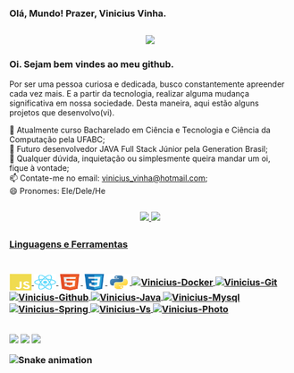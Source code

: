 ### Olá, Mundo! Prazer, Vinicius Vinha.

##
<p align="center">
<img width="70%" border-radius: 40% src="https://github.com/viniciusvinha/viniciusvinha/blob/main/representa.png">
</p>


<h3>Oi. Sejam bem vindes ao meu github. </h3>

Por ser uma pessoa curiosa e dedicada, busco constantemente apreender cada vez mais. E a partir da tecnologia, realizar alguma mudança significativa em nossa sociedade.
Desta maneira, aqui estão alguns projetos que desenvolvo(vi).<br>

🌱 Atualmente curso Bacharelado em Ciência e Tecnologia e Ciência da Computação pela UFABC; <br>
🌱 Futuro desenvolvedor JAVA Full Stack Júnior pela Generation Brasil; <br>
💬 Qualquer dúvida, inquietação ou simplesmente queira mandar um oi, fique à vontade; <br>
📫 Contate-me no email: vinicius_vinha@hotmail.com; <br>
😄 Pronomes: Ele/Dele/He
##

<div align="center">
  <a href="https://github.com/viniciusvinha">
  <img height="150em" src="https://github-readme-stats.vercel.app/api?username=viniciusvinha&show_icons=true&theme=dark&include_all_commits=true&count_private=true"/>
    <img height="150em" src="https://github-readme-stats.vercel.app/api/top-langs/?username=viniciusvinha&layout=compact&langs_count=16&theme=dark"/>
</div>
  
##
  
<h3>Linguagens e Ferramentas<h3>
<div style="display: inline_block"><br>
  <img align="center" alt="Vinicius-Js" height="30" width="40" src="https://raw.githubusercontent.com/devicons/devicon/master/icons/javascript/javascript-plain.svg">
  <img align="center" alt="Vinicius-React" height="30" width="40" src="https://raw.githubusercontent.com/devicons/devicon/master/icons/react/react-original.svg">
  <img align="center" alt="Vinicius-HTML" height="30" width="40" src="https://raw.githubusercontent.com/devicons/devicon/master/icons/html5/html5-original.svg">
  <img align="center" alt="Vinicius-CSS" height="30" width="40" src="https://raw.githubusercontent.com/devicons/devicon/master/icons/css3/css3-original.svg">
  <img align="center" alt="Vinicius-Python" height="30" width="40" src="https://raw.githubusercontent.com/devicons/devicon/master/icons/python/python-original.svg">
  <img align="center" alt="Vinicius-Docker" height="30" width="40" src="https://cdn.jsdelivr.net/gh/devicons/devicon/icons/docker/docker-plain.svg" />
  <img align="center" alt="Vinicius-Git" height="30" width="40" src="https://cdn.jsdelivr.net/gh/devicons/devicon/icons/git/git-plain.svg" />
  <img align="center" alt="Vinicius-Github" height="30" width="40" src="https://cdn.jsdelivr.net/gh/devicons/devicon/icons/github/github-original.svg" />
  <img align="center" alt="Vinicius-Java" height="30" width="40" src="https://cdn.jsdelivr.net/gh/devicons/devicon/icons/java/java-original.svg" />
  <img align="center" alt="Vinicius-Mysql" height="30" width="40" src="https://cdn.jsdelivr.net/gh/devicons/devicon/icons/mysql/mysql-plain.svg" />
  <img align="center" alt="Vinicius-Spring" height="30" width="40" src="https://cdn.jsdelivr.net/gh/devicons/devicon/icons/spring/spring-original.svg" />
  <img align="center" alt="Vinicius-Vs" height="30" width="40" src="https://cdn.jsdelivr.net/gh/devicons/devicon/icons/visualstudio/visualstudio-plain.svg" />
  <img align="center" alt="Vinicius-Photo" height="30" width="40" src="https://cdn.jsdelivr.net/gh/devicons/devicon/icons/photoshop/photoshop-line.svg" />
  
  
##
 
<div> 
  <a href="https://www.instagram.com/viniciusvinha" target="_blank"><img src="https://img.shields.io/badge/-Instagram-%23E4405F?style=for-the-badge&logo=instagram&logoColor=white" target="_blank"></a>
  <a href = "mailto:viniciusvinha98@gmail.com"><img src="https://img.shields.io/badge/-Gmail-%23333?style=for-the-badge&logo=gmail&logoColor=white" target="_blank"></a>
  <a href="https://www.linkedin.com/in/vinicius-vinha/" target="_blank"><img src="https://img.shields.io/badge/-LinkedIn-%230077B5?style=for-the-badge&logo=linkedin&logoColor=white" target="_blank"></a> 
 
  ![Snake animation](https://github.com/viniciusvinha/viniciusvinha/blob/output/github-contribution-grid-snake.svg)
 
</div>

